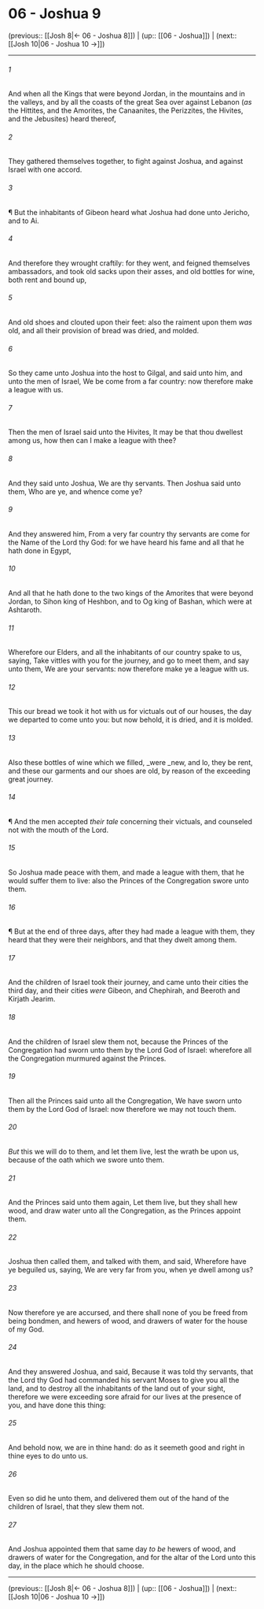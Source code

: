 # 06 - Joshua 9

(previous:: [[Josh 8|← 06 - Joshua 8]]) | (up:: [[06 - Joshua]]) | (next:: [[Josh 10|06 - Joshua 10 →]])

***


###### 1 
And when all the Kings that were beyond Jordan, in the mountains and in the valleys, and by all the coasts of the great Sea over against Lebanon (_as_ the Hittites, and the Amorites, the Canaanites, the Perizzites, the Hivites, and the Jebusites) heard thereof, 

###### 2 
They gathered themselves together, to fight against Joshua, and against Israel with one accord. 

###### 3 
¶ But the inhabitants of Gibeon heard what Joshua had done unto Jericho, and to Ai. 

###### 4 
And therefore they wrought craftily: for they went, and feigned themselves ambassadors, and took old sacks upon their asses, and old bottles for wine, both rent and bound up, 

###### 5 
And old shoes and clouted upon their feet: also the raiment upon them _was_ old, and all their provision of bread was dried, and molded. 

###### 6 
So they came unto Joshua into the host to Gilgal, and said unto him, and unto the men of Israel, We be come from a far country: now therefore make a league with us. 

###### 7 
Then the men of Israel said unto the Hivites, It may be that thou dwellest among us, how then can I make a league with thee? 

###### 8 
And they said unto Joshua, We are thy servants. Then Joshua said unto them, Who are ye, and whence come ye? 

###### 9 
And they answered him, From a very far country thy servants are come for the Name of the Lord thy God: for we have heard his fame and all that he hath done in Egypt, 

###### 10 
And all that he hath done to the two kings of the Amorites that were beyond Jordan, to Sihon king of Heshbon, and to Og king of Bashan, which were at Ashtaroth. 

###### 11 
Wherefore our Elders, and all the inhabitants of our country spake to us, saying, Take vittles with you for the journey, and go to meet them, and say unto them, We are your servants: now therefore make ye a league with us. 

###### 12 
This our bread we took it hot with us for victuals out of our houses, the day we departed to come unto you: but now behold, it is dried, and it is molded. 

###### 13 
Also these bottles of wine which we filled, _were _new, and lo, they be rent, and these our garments and our shoes are old, by reason of the exceeding great journey. 

###### 14 
¶ And the men accepted _their tale_ concerning their victuals, and counseled not with the mouth of the Lord. 

###### 15 
So Joshua made peace with them, and made a league with them, that he would suffer them to live: also the Princes of the Congregation swore unto them. 

###### 16 
¶ But at the end of three days, after they had made a league with them, they heard that they were their neighbors, and that they dwelt among them. 

###### 17 
And the children of Israel took their journey, and came unto their cities the third day, and their cities _were_ Gibeon, and Chephirah, and Beeroth and Kirjath Jearim. 

###### 18 
And the children of Israel slew them not, because the Princes of the Congregation had sworn unto them by the Lord God of Israel: wherefore all the Congregation murmured against the Princes. 

###### 19 
Then all the Princes said unto all the Congregation, We have sworn unto them by the Lord God of Israel: now therefore we may not touch them. 

###### 20 
_But_ this we will do to them, and let them live, lest the wrath be upon us, because of the oath which we swore unto them. 

###### 21 
And the Princes said unto them again, Let them live, but they shall hew wood, and draw water unto all the Congregation, as the Princes appoint them. 

###### 22 
Joshua then called them, and talked with them, and said, Wherefore have ye beguiled us, saying, We are very far from you, when ye dwell among us? 

###### 23 
Now therefore ye are accursed, and there shall none of you be freed from being bondmen, and hewers of wood, and drawers of water for the house of my God. 

###### 24 
And they answered Joshua, and said, Because it was told thy servants, that the Lord thy God had commanded his servant Moses to give you all the land, and to destroy all the inhabitants of the land out of your sight, therefore we were exceeding sore afraid for our lives at the presence of you, and have done this thing: 

###### 25 
And behold now, we are in thine hand: do as it seemeth good and right in thine eyes to do unto us. 

###### 26 
Even so did he unto them, and delivered them out of the hand of the children of Israel, that they slew them not. 

###### 27 
And Joshua appointed them that same day _to be_ hewers of wood, and drawers of water for the Congregation, and for the altar of the Lord unto this day, in the place which he should choose.

***

(previous:: [[Josh 8|← 06 - Joshua 8]]) | (up:: [[06 - Joshua]]) | (next:: [[Josh 10|06 - Joshua 10 →]])
